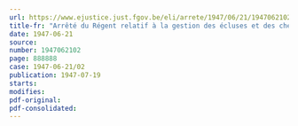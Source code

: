 ```yaml
---
url: https://www.ejustice.just.fgov.be/eli/arrete/1947/06/21/1947062102/justel
title-fr: "Arrêté du Régent relatif à la gestion des écluses et des chenaux de navigation sur la Meuse liégeoise (Abrogé par ADR 15-09-1948)"
date: 1947-06-21
source:
number: 1947062102
page: 888888
case: 1947-06-21/02
publication: 1947-07-19
starts:
modifies:
pdf-original:
pdf-consolidated:
---
```



